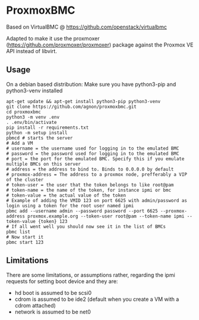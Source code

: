 # ProxmoxBMC
Based on VirtualBMC @ https://github.com/openstack/virtualbmc

Adapted to make it use the proxmoxer (https://github.com/proxmoxer/proxmoxer) package against the Proxmox VE API instead of libvirt.

## Usage
On a debian based distribution:
Make sure you have python3-pip and python3-venv installed
```
apt-get update && apt-get install python3-pip python3-venv
git clone https://github.com/agnon/proxmoxbmc.git
cd proxmoxbmc
python3 -m venv .env
. .env/bin/activate
pip install -r requirements.txt
python -m setup install
pbmcd # starts the server
# Add a VM
# username = the username used for logging in to the emulated BMC
# password = the password used for logging in to the emulated BMC
# port = the port for the emulated BMC. Specify this if you emulate multiple BMCs on this server
# address = the address to bind to. Binds to 0.0.0.0 by default
# proxmox-address = The address to a proxmox node, prefferably a VIP of the cluster
# token-user = the user that the token belongs to like root@pam
# token-name = the name of the token, for instance ipmi or bmc
# token-value = the actual value of the token
# Example of adding the VMID 123 on port 6625 with admin/password as login using a token for the root user named ipmi
pbmc add --username admin --password password --port 6625 --proxmox-address proxmox.example.org --token-user root@pam --token-name ipmi --token-value {token} 123
# If all went well you should now see it in the list of BMCs
pbmc list
# Now start it
pbmc start 123
```
## Limitations
There are some limitations, or assumptions rather, regarding the ipmi requests for setting boot device and they are:
* hd boot is assumed to be scsi0
* cdrom is assumed to be ide2 (default when you create a VM with a cdrom attached)
* network is assumed to be net0
